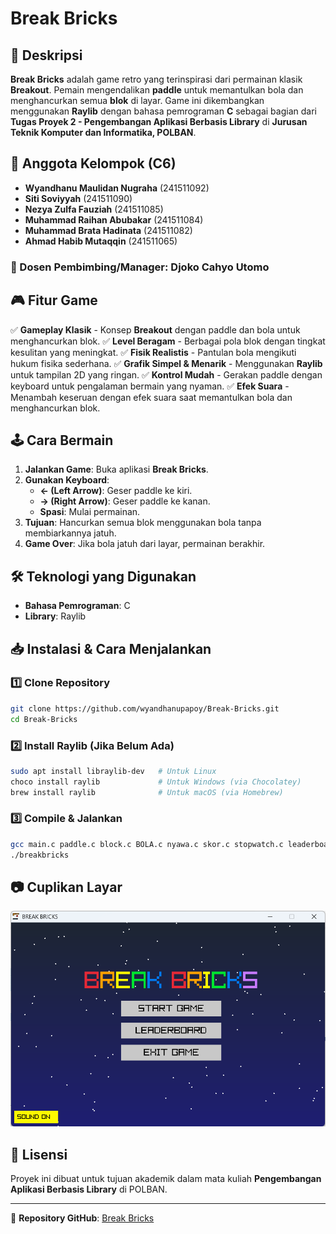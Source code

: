 # Break Bricks

## 📌 Deskripsi
**Break Bricks** adalah game retro yang terinspirasi dari permainan klasik **Breakout**. Pemain mengendalikan **paddle** untuk memantulkan bola dan menghancurkan semua **blok** di layar. Game ini dikembangkan menggunakan **Raylib** dengan bahasa pemrograman **C** sebagai bagian dari **Tugas Proyek 2 - Pengembangan Aplikasi Berbasis Library** di **Jurusan Teknik Komputer dan Informatika, POLBAN**.

## 👥 Anggota Kelompok (C6)
- **Wyandhanu Maulidan Nugraha** (241511092)
- **Siti Soviyyah** (241511090)
- **Nezya Zulfa Fauziah** (241511085)
- **Muhammad Raihan Abubakar** (241511084)
- **Muhammad Brata Hadinata** (241511082)
- **Ahmad Habib Mutaqqin** (241511065)

### 📌 Dosen Pembimbing/Manager: **Djoko Cahyo Utomo**

## 🎮 Fitur Game
✅ **Gameplay Klasik** - Konsep **Breakout** dengan paddle dan bola untuk menghancurkan blok.
✅ **Level Beragam** - Berbagai pola blok dengan tingkat kesulitan yang meningkat.
✅ **Fisik Realistis** - Pantulan bola mengikuti hukum fisika sederhana.
✅ **Grafik Simpel & Menarik** - Menggunakan **Raylib** untuk tampilan 2D yang ringan.
✅ **Kontrol Mudah** - Gerakan paddle dengan keyboard untuk pengalaman bermain yang nyaman.
✅ **Efek Suara** - Menambah keseruan dengan efek suara saat memantulkan bola dan menghancurkan blok.

## 🕹️ Cara Bermain
1. **Jalankan Game**: Buka aplikasi **Break Bricks**.
2. **Gunakan Keyboard**:
   - **← (Left Arrow)**: Geser paddle ke kiri.
   - **→ (Right Arrow)**: Geser paddle ke kanan.
   - **Spasi**: Mulai permainan.
3. **Tujuan**: Hancurkan semua blok menggunakan bola tanpa membiarkannya jatuh.
4. **Game Over**: Jika bola jatuh dari layar, permainan berakhir.

## 🛠️ Teknologi yang Digunakan
- **Bahasa Pemrograman**: C
- **Library**: Raylib

## 📥 Instalasi & Cara Menjalankan
### 1️⃣ Clone Repository
```bash
git clone https://github.com/wyandhanupapoy/Break-Bricks.git
cd Break-Bricks
```

### 2️⃣ Install Raylib (Jika Belum Ada)
```bash
sudo apt install libraylib-dev   # Untuk Linux
choco install raylib             # Untuk Windows (via Chocolatey)
brew install raylib              # Untuk macOS (via Homebrew)
```

### 3️⃣ Compile & Jalankan
```bash
gcc main.c paddle.c block.c BOLA.c nyawa.c skor.c stopwatch.c leaderboard.c mainmenu.c level.c layout.c background.c sound.c -o my_game -lraylib -lm -lpthread
./breakbricks
```

## 📷 Cuplikan Layar
![Gameplay Screenshot](assets/images/screenshot.png)

## 📜 Lisensi
Proyek ini dibuat untuk tujuan akademik dalam mata kuliah **Pengembangan Aplikasi Berbasis Library** di POLBAN.

---
📌 **Repository GitHub**: [Break Bricks](https://github.com/wyandhanupapoy/Break-Bricks)

